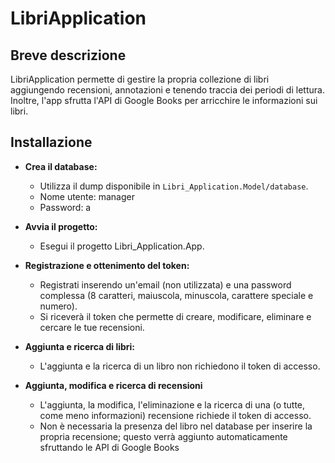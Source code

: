 # LibriApplication

## Breve descrizione

LibriApplication permette di gestire la propria collezione di libri aggiungendo recensioni, annotazioni e tenendo traccia dei periodi di lettura. Inoltre, l'app sfrutta l'API di Google Books per arricchire le informazioni sui libri.

## Installazione

- **Crea il database:**
   - Utilizza il dump disponibile in `Libri_Application.Model/database`.
   - Nome utente: manager
   - Password: a

- **Avvia il progetto:**
   - Esegui il progetto Libri_Application.App.

- **Registrazione e ottenimento del token:**
   - Registrati inserendo un'email (non utilizzata) e una password complessa (8 caratteri, maiuscola, minuscola, carattere speciale e numero).
   - Si riceverà il token che permette di creare, modificare, eliminare e cercare le tue recensioni.

- **Aggiunta e ricerca di libri:**
  - L'aggiunta e la ricerca di un libro non richiedono il token di accesso.

- **Aggiunta, modifica e ricerca di recensioni**
   - L'aggiunta, la modifica, l'eliminazione e la ricerca di una (o tutte, come meno informazioni) recensione richiede il token di accesso.
   - Non è necessaria la presenza del libro nel database per inserire la propria recensione; questo verrà aggiunto automaticamente sfruttando le API di Google Books